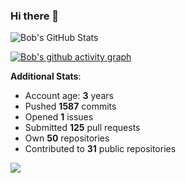 ### Hi there 👋

![Bob's GitHub Stats](https://github-readme-stats.vercel.app/api?username=Bobthesoftwaredeveloper&show_icons=true&count_private=true&theme=react&hide=stars,prs,issues,contribs)

[![Bob's github activity graph](https://activity-graph.herokuapp.com/graph?username=BobTheSoftwareDeveloper&theme=react-dark)](https://github.com/ashutosh00710/github-readme-activity-graph)

**Additional Stats**:
- Account age: **3** years
- Pushed **1587** commits
- Opened **1** issues
- Submitted **125** pull requests
- Own **50** repositories
- Contributed to **31** public repositories

![](https://komarev.com/ghpvc/?username=BobTheSoftwareDeveloper)

